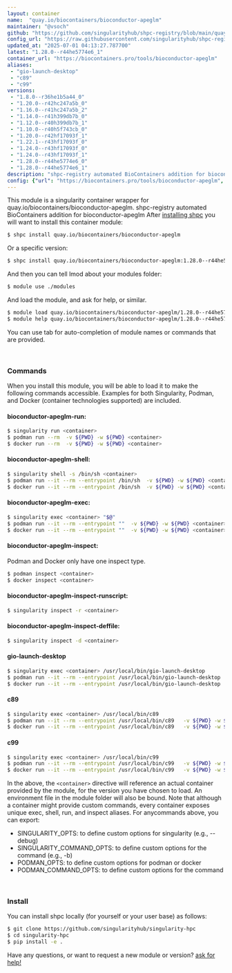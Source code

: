 ```yaml
---
layout: container
name:  "quay.io/biocontainers/bioconductor-apeglm"
maintainer: "@vsoch"
github: "https://github.com/singularityhub/shpc-registry/blob/main/quay.io/biocontainers/bioconductor-apeglm/container.yaml"
config_url: "https://raw.githubusercontent.com/singularityhub/shpc-registry/main/quay.io/biocontainers/bioconductor-apeglm/container.yaml"
updated_at: "2025-07-01 04:13:27.787700"
latest: "1.28.0--r44he5774e6_1"
container_url: "https://biocontainers.pro/tools/bioconductor-apeglm"
aliases:
 - "gio-launch-desktop"
 - "c89"
 - "c99"
versions:
 - "1.8.0--r36he1b5a44_0"
 - "1.20.0--r42hc247a5b_0"
 - "1.16.0--r41hc247a5b_2"
 - "1.14.0--r41h399db7b_0"
 - "1.12.0--r40h399db7b_1"
 - "1.10.0--r40h5f743cb_0"
 - "1.20.0--r42hf17093f_1"
 - "1.22.1--r43hf17093f_0"
 - "1.24.0--r43hf17093f_0"
 - "1.24.0--r43hf17093f_1"
 - "1.28.0--r44he5774e6_0"
 - "1.28.0--r44he5774e6_1"
description: "shpc-registry automated BioContainers addition for bioconductor-apeglm"
config: {"url": "https://biocontainers.pro/tools/bioconductor-apeglm", "maintainer": "@vsoch", "description": "shpc-registry automated BioContainers addition for bioconductor-apeglm", "latest": {"1.28.0--r44he5774e6_1": "sha256:0ab3e97e2fd56b43fa22a2b207a9b634cfc34a0583f600a60523213aabbe68f9"}, "tags": {"1.8.0--r36he1b5a44_0": "sha256:a456ba3aaeca914384d1434113b183100f81f8e6f0b23b57733c09fedbdf18fc", "1.20.0--r42hc247a5b_0": "sha256:e64fde9ccf4db404b61b98db2ff6544fc345fc23970e75ce3809a78b6992f8f4", "1.16.0--r41hc247a5b_2": "sha256:928feb1d766aa96ab8fb56e7c23d2acde94a36ac1de834dc03cf0494aa8e9b59", "1.14.0--r41h399db7b_0": "sha256:a212ad3664cd6925c4124126cb07aa115f9a2c26f02d495ab814916da4ca4438", "1.12.0--r40h399db7b_1": "sha256:bdb87b987dbd2e8d28e0695d296c99152a1b81d5ead4af4c14c397c64bc27343", "1.10.0--r40h5f743cb_0": "sha256:d1e1d9b68910907967e3b0a9480560f60c1e25752363e6997178c261d5b2c493", "1.20.0--r42hf17093f_1": "sha256:eca8f5762bdbd0a2be8f2cf608e5f2dbe098fdf9a3b20db183733fc3ad50c52a", "1.22.1--r43hf17093f_0": "sha256:d896d3dad053d87eb11f58efc2bd9d79f89af148e43d5fc7db50711b4982a59c", "1.24.0--r43hf17093f_0": "sha256:b15689171879341c54568116e90a3717bd440aa85dea3c1618c62efb9beca1cb", "1.24.0--r43hf17093f_1": "sha256:02dfd9ee511c70a4db5f4e0553bbf0309a832c74e5be707f748bbbe75f9bf611", "1.28.0--r44he5774e6_0": "sha256:5fb87382f3d02978d2c03849c4f8ccc201ca50313b16876c6c1fd29219ecce59", "1.28.0--r44he5774e6_1": "sha256:0ab3e97e2fd56b43fa22a2b207a9b634cfc34a0583f600a60523213aabbe68f9"}, "docker": "quay.io/biocontainers/bioconductor-apeglm", "aliases": {"gio-launch-desktop": "/usr/local/bin/gio-launch-desktop", "c89": "/usr/local/bin/c89", "c99": "/usr/local/bin/c99"}}
---
```


This module is a singularity container wrapper for quay.io/biocontainers/bioconductor-apeglm.
shpc-registry automated BioContainers addition for bioconductor-apeglm
After [installing shpc](#install) you will want to install this container module:


```bash
$ shpc install quay.io/biocontainers/bioconductor-apeglm
```

Or a specific version:

```bash
$ shpc install quay.io/biocontainers/bioconductor-apeglm:1.28.0--r44he5774e6_1
```

And then you can tell lmod about your modules folder:

```bash
$ module use ./modules
```

And load the module, and ask for help, or similar.

```bash
$ module load quay.io/biocontainers/bioconductor-apeglm/1.28.0--r44he5774e6_1
$ module help quay.io/biocontainers/bioconductor-apeglm/1.28.0--r44he5774e6_1
```

You can use tab for auto-completion of module names or commands that are provided.

<br>

### Commands

When you install this module, you will be able to load it to make the following commands accessible.
Examples for both Singularity, Podman, and Docker (container technologies supported) are included.

#### bioconductor-apeglm-run:

```bash
$ singularity run <container>
$ podman run --rm  -v ${PWD} -w ${PWD} <container>
$ docker run --rm  -v ${PWD} -w ${PWD} <container>
```

#### bioconductor-apeglm-shell:

```bash
$ singularity shell -s /bin/sh <container>
$ podman run --it --rm --entrypoint /bin/sh  -v ${PWD} -w ${PWD} <container>
$ docker run --it --rm --entrypoint /bin/sh  -v ${PWD} -w ${PWD} <container>
```

#### bioconductor-apeglm-exec:

```bash
$ singularity exec <container> "$@"
$ podman run --it --rm --entrypoint ""  -v ${PWD} -w ${PWD} <container> "$@"
$ docker run --it --rm --entrypoint ""  -v ${PWD} -w ${PWD} <container> "$@"
```

#### bioconductor-apeglm-inspect:

Podman and Docker only have one inspect type.

```bash
$ podman inspect <container>
$ docker inspect <container>
```

#### bioconductor-apeglm-inspect-runscript:

```bash
$ singularity inspect -r <container>
```

#### bioconductor-apeglm-inspect-deffile:

```bash
$ singularity inspect -d <container>
```


#### gio-launch-desktop

```bash
$ singularity exec <container> /usr/local/bin/gio-launch-desktop
$ podman run --it --rm --entrypoint /usr/local/bin/gio-launch-desktop   -v ${PWD} -w ${PWD} <container> -c " $@"
$ docker run --it --rm --entrypoint /usr/local/bin/gio-launch-desktop   -v ${PWD} -w ${PWD} <container> -c " $@"
```


#### c89

```bash
$ singularity exec <container> /usr/local/bin/c89
$ podman run --it --rm --entrypoint /usr/local/bin/c89   -v ${PWD} -w ${PWD} <container> -c " $@"
$ docker run --it --rm --entrypoint /usr/local/bin/c89   -v ${PWD} -w ${PWD} <container> -c " $@"
```


#### c99

```bash
$ singularity exec <container> /usr/local/bin/c99
$ podman run --it --rm --entrypoint /usr/local/bin/c99   -v ${PWD} -w ${PWD} <container> -c " $@"
$ docker run --it --rm --entrypoint /usr/local/bin/c99   -v ${PWD} -w ${PWD} <container> -c " $@"
```



In the above, the `<container>` directive will reference an actual container provided
by the module, for the version you have chosen to load. An environment file in the
module folder will also be bound. Note that although a container
might provide custom commands, every container exposes unique exec, shell, run, and
inspect aliases. For anycommands above, you can export:

 - SINGULARITY_OPTS: to define custom options for singularity (e.g., --debug)
 - SINGULARITY_COMMAND_OPTS: to define custom options for the command (e.g., -b)
 - PODMAN_OPTS: to define custom options for podman or docker
 - PODMAN_COMMAND_OPTS: to define custom options for the command

<br>

### Install

You can install shpc locally (for yourself or your user base) as follows:

```bash
$ git clone https://github.com/singularityhub/singularity-hpc
$ cd singularity-hpc
$ pip install -e .
```

Have any questions, or want to request a new module or version? [ask for help!](https://github.com/singularityhub/singularity-hpc/issues)